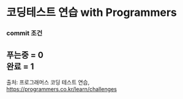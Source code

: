 # 코딩테스트 연습 with Programmers

### commit 조건  
푸는중 = 0  
완료 = 1  
---
출처: 프로그래머스 코딩 테스트 연습, https://programmers.co.kr/learn/challenges
